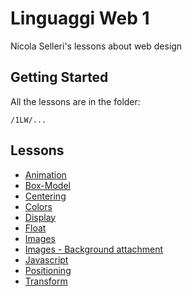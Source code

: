 # Linguaggi Web 1

Nicola Selleri's lessons about web design

## Getting Started

All the lessons are in the folder:

```
/1LW/...

```

## Lessons

* [Animation](http://www.quasar-1617.com/1LW/Animations/index.html)
* [Box-Model](http://www.quasar-1617.com/1LW/Box-model/index.html)
* [Centering](http://www.quasar-1617.com/1LW/Centering/index.html)
* [Colors](http://www.quasar-1617.com/1LW/Colors/index.html)
* [Display](http://www.quasar-1617.com/1LW/Display/index.html)
* [Float](http://www.quasar-1617.com/1LW/Float/index.html)
* [Images](http://www.quasar-1617.com/1LW/Images/index.html)
* [Images - Background attachment](http://www.quasar-1617.com/1LW/Images-background-attachment/index.html)
* [Javascript](http://www.quasar-1617.com/1LW/Javascript/index.html)
* [Positioning](http://www.quasar-1617.com/1LW/Positioning/index.html)
* [Transform](http://www.quasar-1617.com/1LW/Transform/index.html)


